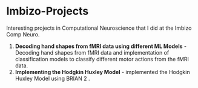 # Imbizo-Projects
Interesting projects  in Computational Neuroscience that I did at the Imbizo Comp Neuro. 

1. **Decoding hand shapes from fMRI data using different ML Models** - Decoding hand shapes from fMRI data
   and  implementation of classification models to classify different motor actions from the  fMRI data.
2. **Implementing the Hodgkin Huxley Model** - implemented the  Hodgkin Huxley Model using BRIAN 2 .


